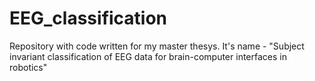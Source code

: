 # EEG_classification
Repository with code written for my master thesys. It's name - "Subject invariant classification of EEG data for brain-computer interfaces in robotics"
